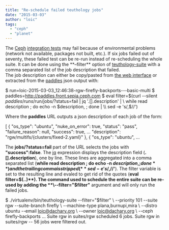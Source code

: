 ```yaml
---
title: "Re-schedule failed teuthology jobs"
date: "2015-03-03"
author: "loic"
tags: 
  - "ceph"
  - "planet"
---
```


The [Ceph](http://ceph.com/) [integration tests](http://dachary.org/?p=3575) may fail because of environmental problems (network not available, packages not built, etc.). If six jobs failed out of seventy, these failed test can be re-run instead of re-scheduling the whole suite. It can be done using the \*\*–filter\*\* option of [teuthology-suite](https://github.com/ceph/teuthology/blob/4023eb974afd049602cbc48b0a85b2caa6eaaac1/teuthology/suite.py#L483) with a comma separated list of the job description that failed.  
The job description can either be copy/pasted from [the web interface](http://pulpito.ceph.com/loic-2015-03-03_12:46:38-rgw-firefly-backports---basic-multi/) or extracted from the [paddles](https://github.com/ceph/paddles) json output with:

$ run=loic-2015-03-03\_12:46:38-rgw-firefly-backports---basic-multi
$ paddles=http://paddles.front.sepia.ceph.com
$ eval filter=$(curl --silent $paddles/runs/$run/jobs/?status=fail |
  jq '.\[\].description' | \\
  while read description ; do echo -n $description, ; done | \\
  sed -e 's/,$//')

Where the **paddles** URL outputs a json description of each job of the form:

\[
  {
    "os\_type": "ubuntu",
    "nuke\_on\_error": true,
    "status": "pass",
    "failure\_reason": null,
    "success": true,
...
    "description": "rgw/multifs/{clusters/fixed-2.yaml}"
  },
  {
    "os\_type": "ubuntu",
...

The **jobs/?status=fail** part of the URL selects the jobs with **"success":false**. The [jq](http://stedolan.github.io/jq/) expression displays the description field (**.\[\].description**), one by line. These lines are aggregated into a comma separated list (**while read description ; do echo -n $description, ; done**) and the trailing comma is stripped (**sed -e 's/,$//'**). The filter variable is set to the resulting line and evaled to get rid of the quotes (**eval filter=$(..)**).  
The command used to schedule the entire suite can be re-used by adding the **\--filter="$filter"** argument and will only run the failed jobs.

$ ./virtualenv/bin/teuthology-suite --filter="$filter" \\
  --priority 101 --suite rgw --suite-branch firefly \\
  --machine-type plana,burnupi,mira \\
  --distro ubuntu --email loic@dachary.org \\
  --owner loic@dachary.org  \\
  --ceph firefly-backports
...
Suite rgw in suites/rgw scheduled 6 jobs.
Suite rgw in suites/rgw -- 56 jobs were filtered out.
